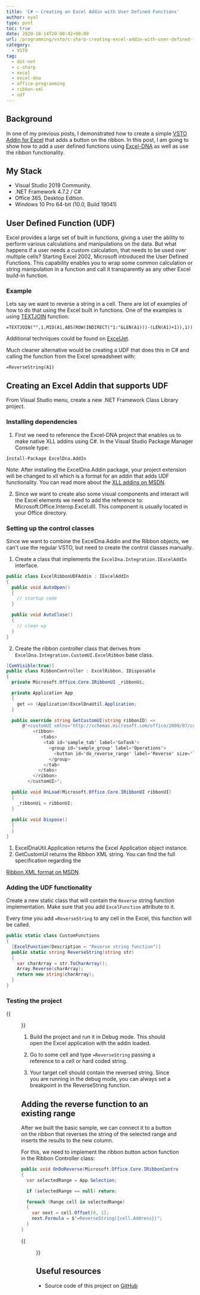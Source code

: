 ```yaml
---
title: 'C# – Creating an Excel Addin with User Defined Functions'
author: eyal
type: post
toc: true
date: 2020-10-14T20:00:42+00:00
url: /programming/vsto/c-sharp-creating-excel-addin-with-user-defined-functions/
category:
  - VSTO
tag:
  - dot-net
  - c-sharp
  - excel
  - excel-dna
  - office-programming
  - ribbon-xml
  - udf
---
```

## Background

In one of my previous posts, I demonstrated how to create a simple [VSTO Addin for Excel](https://gotask.net/programming/vsto/c-sharp-vsto-addin-sample-for-excel-word-power-point-outlook/)</a> that adds a button on the ribbon. In this post, I am going to show how to add a user defined functions using [Excel-DNA](https://excel-dna.net) as well as use the ribbon functionality.

## My Stack

* Visual Studio 2019 Community.
* .NET Framework 4.7.2 / C#
* Office 365, Desktop Edition.
* Windows 10 Pro 64-bit (10.0, Build 19041)


## User Defined Function (UDF)

Excel provides a large set of built in functions, giving a user the ability to perform various calculations and manipulations on the data. But what happens if a user needs a custom calculation, that needs to be used over multiple cells? Starting Excel 2002, Microsoft introduced the User Defined Functions. This capability enables you to wrap some common calculation or string manipulation in a function and call it transparently as any other Excel build-in function.

### Example

Lets say we want to reverse a string in a cell. There are lot of examples of how to do that using the Excel built in functions. One of the examples is using [TEXTJOIN](https://support.microsoft.com/en-us/office/textjoin-function-357b449a-ec91-49d0-80c3-0e8fc845691c) function:

```EXCEL
=TEXTJOIN("",1,MID(A1,ABS(ROW(INDIRECT("1:"&LEN(A1)))-(LEN(A1)+1)),1))
```

Additional techniques could be found on [ExcelJet](https://exceljet.net/formula/reverse-text-string).

Much cleaner alternative would be creating a UDF that does this in C# and calling the function from the Excel spreadsheet with:

```EXCEL
=ReverseString(A1)
```

## Creating an Excel Addin that supports UDF

From Visual Studio menu, create a new .NET Framework Class Library project.

### Installing dependencies

1. First we need to reference the Excel-DNA project that enables us to make native XLL addins using C#. In the Visual Studio Package Manager Console type:

```SHELL
Install-Package ExcelDna.AddIn
```

Note: After installing the ExcelDna.Addin package, your project extension will be changed to xll which is a format for an addin that adds UDF functionality. You can read more about the <a href="https://docs.microsoft.com/en-us/office/client-developer/excel/creating-xlls" target="_blank" rel="noopener noreferrer">XLL addins on MSDN</a>.

2. Since we want to create also some visual components and interact will the Excel elements we need to add the reference to: Microsoft.Office.Interop.Excel.dll. This component is usually located in your Office directory.

### Setting up the control classes

Since we want to combine the ExcelDna.Addin and the Ribbon objects, we can't use the regular VSTO, but need to create the control classes manually.

1. Create a class that implements the ```ExcelDna.Integration.IExcelAddIn``` interface. 
  
```C#
public class ExcelRibbonUDFAddin : IExcelAddIn
{
  public void AutoOpen()
  {
    // startup code
  }

  public void AutoClose()
  {
    // clean up
  }
}
```
    
2. Create the ribbon controller class that derives from ```ExcelDna.Integration.CustomUI.ExcelRibbon``` base class.
    
```C#
[ComVisible(true)]
public class RibbonController : ExcelRibbon, IDisposable
{
  private Microsoft.Office.Core.IRibbonUI _ribbonUi;

  private Application App
  {
    get => (Application)ExcelDnaUtil.Application;
  }            

  public override string GetCustomUI(string ribbonID) =>
      @"<customUI xmlns='http://schemas.microsoft.com/office/2009/07/customui'>
          <ribbon>
             <tabs>
              <tab id='sample_tab' label='GoTask'>
                <group id='sample_group' label='Operations'>                                        
                  <button id='do_reverse_range' label='Reverse' size='large' getImage='OnDoReverseGetImage' onAction='OnDoReverse'/>
                </group>
              </tab>
            </tabs>
          </ribbon>
        </customUI>";

  public void OnLoad(Microsoft.Office.Core.IRibbonUI ribbonUI)
  {
    _ribbonUi = ribbonUI;          
  }        
   
  public void Dispose()
  {            
  }
}
```

1. ExcelDnaUtil.Application returns the Excel Application object instance. 
2. GetCustomUI returns the Ribbon XML string. You can find the full specification regarding the 

<a href="https://docs.microsoft.com/en-us/visualstudio/vsto/ribbon-xml?view=vs-2019" target="_blank" rel="noopener noreferrer">Ribbon XML format on MSDN</a>.


### Adding the UDF functionality

Create a new static class that will contain the ```Reverse``` string function implementation. Make sure that you add ```ExcelFunction``` attribute to it.

Every time you add ```=ReverseString``` to any cell in the Excel, this function will be called.

```C#
public static class CustomFunctions
{
  [ExcelFunction(Description = "Reverse string function")]
  public static string ReverseString(string str)
  {
    var charArray = str.ToCharArray();
    Array.Reverse(charArray);
    return new string(charArray);
  }
}
```

### Testing the project

{{<figure class="alignright"  width="240" height="228" src="/wp-content/uploads/2020/10/reverse-string-excel-e1602775342176.png" caption="Excel functions intellisense">}}

1. Build the project and run it in Debug mode. This should open the Excel application with the addin loaded.

2. Go to some cell and type ```=ReverseString``` passing a reference to a cell or hard coded string.

3. Your target cell should contain the reversed string. Since you are running in the debug mode, you can always set a breakpoint in the ReverseString function.

## Adding the reverse function to an existing range

After we built the basic sample, we can connect it to a button on the ribbon that reverses the string of the selected range and inserts the results to the new column.

For this, we need to implement the ribbon button action function in the Ribbon Controller class:

```C#
public void OnDoReverse(Microsoft.Office.Core.IRibbonControl control)
{
  var selectedRange = App.Selection;

  if (selectedRange == null) return;

  foreach (Range cell in selectedRange)
  {
    var next = cell.Offset[0, 1];
    next.Formula = $"=ReverseString({cell.Address})";
  }
}
```

{{<figure  width="300" height="294" src="/wp-content/uploads/2020/10/image_2020-10-15_184255-e1602780284748.png" caption="Reverse string in Excel Result">}}

## Useful resources

* Source code of this project on <a href="https://github.com/eyalmolad/gotask/tree/master/VSTO/UDF/ExcelRibbonUDF" target="_blank" rel="noopener noreferrer">GitHub</a>
